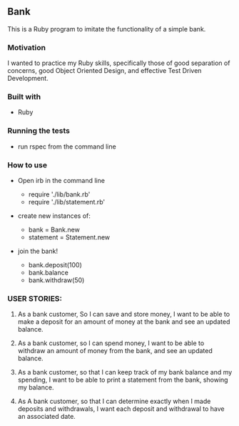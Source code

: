 ## Bank

This is a Ruby program to imitate the functionality of a simple bank.

### Motivation

I wanted to practice my Ruby skills, specifically those of good separation of concerns, good Object Oriented Design, and effective Test Driven Development.

### Built with

- Ruby

### Running the tests

- run rspec from the command line

### How to use

- Open irb in the command line
  - require './lib/bank.rb'
  - require './lib/statement.rb'

- create new instances of:
  - bank = Bank.new
  - statement = Statement.new

- join the bank!
  - bank.deposit(100)
  - bank.balance
  - bank.withdraw(50)


### USER STORIES:

1) As a bank customer, So I can save  and store money, I want to be able to make a deposit for an amount of money at the bank and see an updated balance.

2) As a bank customer, so I can spend money, I want to be able to withdraw an amount of money from the bank, and see an updated balance.

3) As a bank customer, so that I can keep track of my bank balance and my spending, I want to be able to print a statement from the bank, showing my balance.

4) As A bank customer, so that I can determine exactly when I made deposits and withdrawals, I want each deposit and withdrawal to have an associated date.

